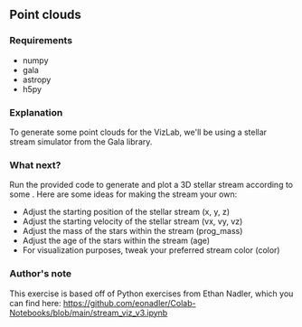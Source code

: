 ## Point clouds

### Requirements

* numpy
* gala
* astropy
* h5py

### Explanation

To generate some point clouds for the VizLab, we'll be using a stellar stream simulator from the Gala library. 

### What next?

Run the provided code to generate and plot a 3D stellar stream according to some . Here are some ideas for making the stream your own:

* Adjust the starting position of the stellar stream (x, y, z)
* Adjust the starting velocity of the stellar stream (vx, vy, vz)
* Adjust the mass of the stars within the stream (prog_mass)
* Adjust the age of the stars within the stream (age)
* For visualization purposes, tweak your preferred stream color (color)

### Author's note

This exercise is based off of Python exercises from Ethan Nadler, which you can find here: https://github.com/eonadler/Colab-Notebooks/blob/main/stream_viz_v3.ipynb